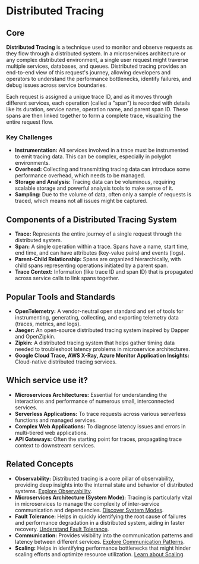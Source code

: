 # Distributed Tracing

## Core

**Distributed Tracing** is a technique used to monitor and observe requests as they flow through a distributed system. In a microservices architecture or any complex distributed environment, a single user request might traverse multiple services, databases, and queues. Distributed tracing provides an end-to-end view of this request's journey, allowing developers and operators to understand the performance bottlenecks, identify failures, and debug issues across service boundaries.

Each request is assigned a unique trace ID, and as it moves through different services, each operation (called a "span") is recorded with details like its duration, service name, operation name, and parent span ID. These spans are then linked together to form a complete trace, visualizing the entire request flow.

### Key Challenges

-   **Instrumentation:** All services involved in a trace must be instrumented to emit tracing data. This can be complex, especially in polyglot environments.
-   **Overhead:** Collecting and transmitting tracing data can introduce some performance overhead, which needs to be managed.
-   **Storage and Analysis:** Tracing data can be voluminous, requiring scalable storage and powerful analysis tools to make sense of it.
-   **Sampling:** Due to the volume of data, often only a sample of requests is traced, which means not all issues might be captured.

## Components of a Distributed Tracing System

-   **Trace:** Represents the entire journey of a single request through the distributed system.
-   **Span:** A single operation within a trace. Spans have a name, start time, end time, and can have attributes (key-value pairs) and events (logs).
-   **Parent-Child Relationship:** Spans are organized hierarchically, with child spans representing operations initiated by a parent span.
-   **Trace Context:** Information (like trace ID and span ID) that is propagated across service calls to link spans together.

## Popular Tools and Standards

-   **OpenTelemetry:** A vendor-neutral open standard and set of tools for instrumenting, generating, collecting, and exporting telemetry data (traces, metrics, and logs).
-   **Jaeger:** An open-source distributed tracing system inspired by Dapper and OpenZipkin.
-   **Zipkin:** A distributed tracing system that helps gather timing data needed to troubleshoot latency problems in microservice architectures.
-   **Google Cloud Trace, AWS X-Ray, Azure Monitor Application Insights:** Cloud-native distributed tracing services.

## Which service use it?

-   **Microservices Architectures:** Essential for understanding the interactions and performance of numerous small, interconnected services.
-   **Serverless Applications:** To trace requests across various serverless functions and managed services.
-   **Complex Web Applications:** To diagnose latency issues and errors in multi-tiered web applications.
-   **API Gateways:** Often the starting point for traces, propagating trace context to downstream services.

## Related Concepts

-   **Observability:** Distributed tracing is a core pillar of observability, providing deep insights into the internal state and behavior of distributed systems. [Explore Observability](../README.md).
-   **Microservices Architecture (System Mode):** Tracing is particularly vital in microservices to manage the complexity of inter-service communication and dependencies. [Discover System Modes](../../system-mode/README.md).
-   **Fault Tolerance:** Helps in quickly identifying the root cause of failures and performance degradation in a distributed system, aiding in faster recovery. [Understand Fault Tolerance](../../fault-tolerance/README.md).
-   **Communication:** Provides visibility into the communication patterns and latency between different services. [Explore Communication Patterns](../../communication/README.md).
-   **Scaling:** Helps in identifying performance bottlenecks that might hinder scaling efforts and optimize resource utilization. [Learn about Scaling](../../scaling/README.md).

